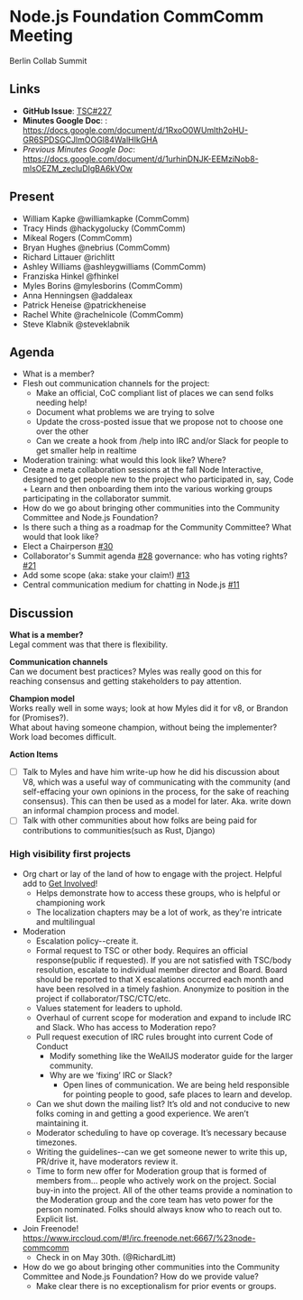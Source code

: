 # Node.js Foundation CommComm Meeting
Berlin Collab Summit

## Links

* **GitHub Issue**: [TSC#227](https://github.com/nodejs/TSC/issues/227)
* **Minutes Google Doc**: : https://docs.google.com/document/d/1RxoO0WUmlth2oHU-GR6SPDSGCJlmOOGl84WalHIkGHA
* _Previous Minutes Google Doc_: https://docs.google.com/document/d/1urhinDNJK-EEMziNob8-mlsOEZM_zecluDIgBA6kVOw

## Present
* William Kapke @williamkapke (CommComm)
* Tracy Hinds @hackygolucky (CommComm)
* Mikeal Rogers (CommComm)
* Bryan Hughes @nebrius (CommComm)
* Richard Littauer @richlitt
* Ashley Williams @ashleygwilliams (CommComm)
* Franziska Hinkel @fhinkel
* Myles Borins @mylesborins (CommComm)
* Anna Henningsen @addaleax
* Patrick Heneise @patrickheneise
* Rachel White @rachelnicole (CommComm)
* Steve Klabnik @steveklabnik

## Agenda
- What is a member?
- Flesh out communication channels for the project:
  - Make an official, CoC compliant list of places we can send folks needing help!
  - Document what problems we are trying to solve
  - Update the cross-posted issue that we propose not to choose one over the other
  - Can we create a hook from /help into IRC and/or Slack for people to get smaller help in realtime
- Moderation training: what would this look like? Where?
- Create a meta collaboration sessions at the fall Node Interactive, designed to get people new to the project who participated in, say, Code + Learn and then onboarding them into the various working groups participating in the collaborator summit.
- How do we go about bringing other communities into the Community Committee and Node.js Foundation?
- Is there such a thing as a roadmap for the Community Committee? What would that look like?
- Elect a Chairperson [#30](https://github.com/nodejs/community-committee/issues/30)
- Collaborator's Summit agenda [#28](https://github.com/nodejs/community-committee/issues/28)
governance: who has voting rights? [#21](https://github.com/nodejs/community-committee/issues/21)
- Add some scope (aka: stake your claim!) [#13](https://github.com/nodejs/community-committee/issues/13)
- Central communication medium for chatting in Node.js [#11](https://github.com/nodejs/community-committee/issues/11)

## Discussion
**What is a member?**  
Legal comment was that there is flexibility.

**Communication channels**  
Can we document best practices? Myles was really good on this for reaching consensus and getting stakeholders to pay attention. 

**Champion model**    
Works really well in some ways; look at how Myles did it for v8, or Brandon for (Promises?).  
What about having someone champion, without being the implementer? Work load becomes difficult.

**Action Items**  
- [ ] Talk to Myles and have him write-up how he did his discussion about V8, which was a useful way of communicating with the community (and self-effacing your own opinions in the process, for the sake of reaching consensus). This can then be used as a model for later. Aka. write down an informal champion process and model.
- [ ] Talk with other communities about how folks are being paid for contributions to communities(such as Rust, Django)

### High visibility first projects
- Org chart or lay of the land of how to engage with the project. Helpful add to [Get Involved](https://nodejs.org/en/get-involved/)! 
  - Helps demonstrate how to access these groups, who is helpful or championing work
  - The localization chapters may be a lot of work, as they're intricate and multilingual
- Moderation
  - Escalation policy--create it. 
  - Formal request to TSC or other body. Requires an official response(public if requested). If you are not satisfied with TSC/body resolution, escalate to individual member director and Board. Board should be reported to that X escalations occurred each month and have been resolved in a timely fashion. Anonymize to position in the project if collaborator/TSC/CTC/etc. 
  - Values statement for leaders to uphold.
  - Overhaul of current scope for moderation and expand to include IRC and Slack. Who has access to Moderation repo?
  - Pull request execution of IRC rules brought into current Code of Conduct
    - Modify something like the WeAllJS moderator guide for the larger community.
    - Why are we ‘fixing’ IRC or Slack?
      - Open lines of communication. We are being held responsible for pointing people to good, safe places to learn and develop.
  - Can we shut down the mailing list? It’s old and not conducive to new folks coming in and getting a good experience. We aren’t maintaining it.
  - Moderator scheduling to have op coverage. It’s necessary because timezones. 
  - Writing the guidelines--can we get someone newer to write this up, PR/drive it, have moderators review it.
  - Time to form new offer for Moderation group that is formed of members from… people who actively work on the project. Social buy-in into the project. All of the other teams provide a nomination to the Moderation group and the core team has veto power for the person nominated. Folks should always know who to reach out to. Explicit list.
- Join Freenode! https://www.irccloud.com/#!/irc.freenode.net:6667/%23node-commcomm
  - Check in on May 30th. (@RichardLitt)
- How do we go about bringing other communities into the Community Committee and Node.js Foundation? How do we provide value?
  - Make clear there is no exceptionalism for prior events or groups.
